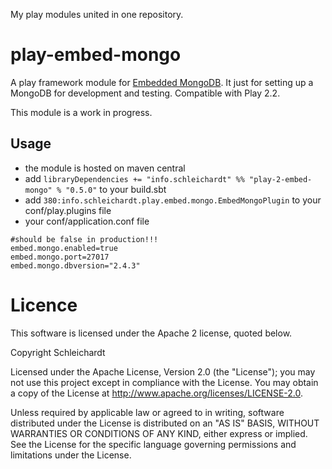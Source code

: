 My play modules united in one repository.

# play-embed-mongo


A play framework module for [Embedded MongoDB](https://github.com/flapdoodle-oss/embedmongo.flapdoodle.de).
It just for setting up a MongoDB for development and testing. Compatible with Play 2.2.

This module is a work in progress.

## Usage
* the module is hosted on maven central
* add `libraryDependencies += "info.schleichardt" %% "play-2-embed-mongo" % "0.5.0"` to your build.sbt
* add `380:info.schleichardt.play.embed.mongo.EmbedMongoPlugin` to your conf/play.plugins file
* your conf/application.conf file

```
#should be false in production!!!
embed.mongo.enabled=true
embed.mongo.port=27017
embed.mongo.dbversion="2.4.3"
```

# Licence
This software is licensed under the Apache 2 license, quoted below.

Copyright Schleichardt

Licensed under the Apache License, Version 2.0 (the "License"); you may not use this project except in compliance with the License. You may obtain a copy of the License at http://www.apache.org/licenses/LICENSE-2.0.

Unless required by applicable law or agreed to in writing, software distributed under the License is distributed on an "AS IS" BASIS, WITHOUT WARRANTIES OR CONDITIONS OF ANY KIND, either express or implied. See the License for the specific language governing permissions and limitations under the License.
